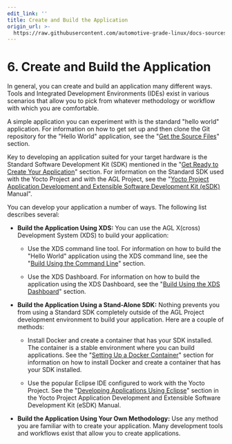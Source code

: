 ```yaml
---
edit_link: ''
title: Create and Build the Application
origin_url: >-
  https://raw.githubusercontent.com/automotive-grade-linux/docs-sources/halibut/docs/getting-started/app-workflow-build-app.md
---
```


<!-- WARNING: This file is generated by fetch_docs.js using /home/boron/Documents/AGL/docs-webtemplate/site/_data/tocs/getting_started/halibut/image-development-workflow-getting-started-book.yml -->

# 6. Create and Build the Application #

In general, you can create and build an application many different ways.
Tools and Integrated Development Environments (IDEs) exist in various
scenarios that allow you to pick from whatever methodology or workflow
with which you are comfortable.

A simple application you can experiment with is the standard
"hello world" application.
For information on how to get set up and then clone the Git repository
for the "Hello World" application, see the
"[Get the Source Files](../../../devguides/reference/xds/part-1/create-app-get-source-files.html)"
section.

Key to developing an application suited for your target hardware is the
Standard Software Development Kit (SDK) mentioned in the
"[Get Ready to Create Your Application](./app-workflow-prep-app.html)"
section.
For information on the Standard SDK used with the Yocto Project and with
the AGL Project, see the
"[Yocto Project Application Development and Extensible Software Development Kit (eSDK)](https://yoctoproject.org/docs/2.4.4/sdk-manual/sdk-manual.html) Manual".

You can develop your application a number of ways.
The following list describes several:

* **Build the Application Using XDS:**
  You can use the AGL X(cross) Development System (XDS)
  to build your application:

  * Use the XDS command line tool.
    For information on how to build the "Hello World" application using the XDS
    command line, see the
    "[Build Using the Command Line](../../../devguides/reference/xds/part-1/create-app-build-cmd-line.html)"
    section.

  * Use the XDS Dashboard.
    For information on how to build the application using the XDS Dashboard, see the
    "[Build Using the XDS Dashboard](../../../devguides/reference/xds/part-1/create-app-build-dashboard.html)"
    section.

* **Build the Application Using a Stand-Alone SDK:**
   Nothing prevents you from using a Standard SDK completely outside of the
   AGL Project development environment to build your application.
   Here are a couple of methods:

   * Install Docker and create a container that has your SDK installed.
     The container is a stable environment where you can build applications.
     See the
     "[Setting Up a Docker Container](./docker-container-setup.html)"
     section for information on how to install Docker and create a container
     that has your SDK installed.

   * Use the popular Eclipse IDE configured to work with the Yocto Project.
     See the
     "[Developing Applications Using Eclipse](https://yoctoproject.org/docs/2.4.4/sdk-manual/sdk-manual.html#sdk-eclipse-project)"
     section in the Yocto Project Application Development and Extensible
     Software Development Kit (eSDK) Manual.

* **Build the Application Using Your Own Methodology:**
  Use any method you are familiar with to create your application.
  Many development tools and workflows exist that allow you to
  create applications.
